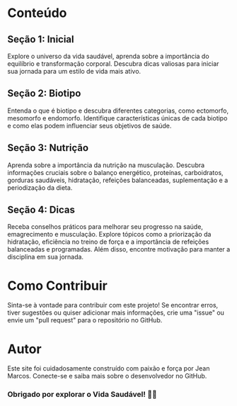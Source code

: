 <h1>Conteúdo</h1>

<h2>Seção 1: Inicial</h2>

<P>Explore o universo da vida saudável, aprenda sobre a importância do equilíbrio e transformação corporal. Descubra dicas valiosas para iniciar sua jornada para um estilo de vida mais ativo.</P>

<h2>Seção 2: Biotipo</h2>

<P>Entenda o que é biotipo e descubra diferentes categorias, como ectomorfo, mesomorfo e endomorfo. Identifique características únicas de cada biotipo e como elas podem influenciar seus objetivos de saúde.</P>

<H2>Seção 3: Nutrição</H2>

<P>Aprenda sobre a importância da nutrição na musculação. Descubra informações cruciais sobre o balanço energético, proteínas, carboidratos, gorduras saudáveis, hidratação, refeições balanceadas, suplementação e a periodização da dieta.</P>

<H2>Seção 4: Dicas</H2>

<P>Receba conselhos práticos para melhorar seu progresso na saúde, emagrecimento e musculação. Explore tópicos como a priorização da hidratação, eficiência no treino de força e a importância de refeições balanceadas e programadas. Além disso, encontre motivação para manter a disciplina em sua jornada.</P>

<H1>Como Contribuir</H1>

<P>Sinta-se à vontade para contribuir com este projeto! Se encontrar erros, tiver sugestões ou quiser adicionar mais informações, crie uma "issue" ou envie um "pull request" para o repositório no GitHub.</P>

<H1>Autor</H1>

<p>Este site foi cuidadosamente construído com paixão e força por Jean Marcos. Conecte-se e saiba mais sobre o desenvolvedor no GitHub.</p>

<h3>Obrigado por explorar o Vida Saudável! 💪🌟</h3>
